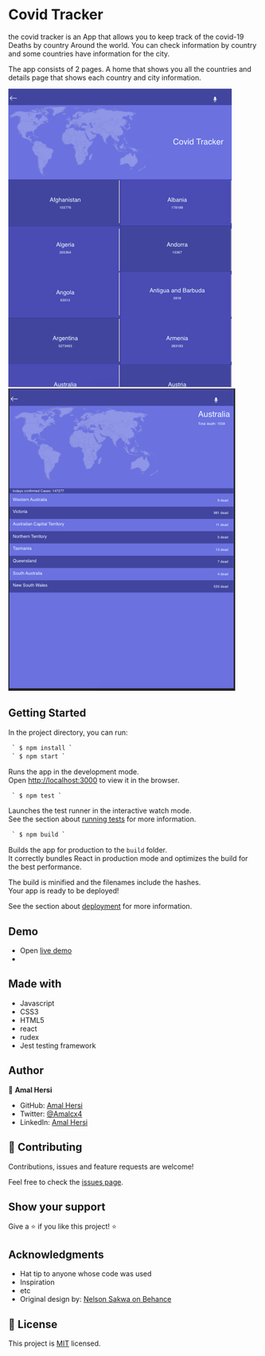 # Covid Tracker

the covid tracker is an App that allows you to keep track of the covid-19 Deaths by country Around the world. You can check information by country and some countries have information for the city.

The app consists of 2 pages. A home that shows you all the countries and details page that shows each country and city information.

<img src="Screenshot1.png">
<img src="Screenshot2.png">

## Getting Started

In the project directory, you can run:

```bash
 ` $ npm install `
 ` $ npm start `
```

Runs the app in the development mode.\
Open [http://localhost:3000](http://localhost:3000) to view it in the browser.


```bash
 ` $ npm test ` 
```

Launches the test runner in the interactive watch mode.\
See the section about [running tests](https://facebook.github.io/create-react-app/docs/running-tests) for more information.


```bash
 ` $ npm build ` 
```

Builds the app for production to the `build` folder.\
It correctly bundles React in production mode and optimizes the build for the best performance.

The build is minified and the filenames include the hashes.\
Your app is ready to be deployed!

See the section about [deployment](https://facebook.github.io/create-react-app/docs/deployment) for more information.

## Demo

- Open [live demo](https://stoic-ramanujan-84c63a.netlify.app/) 
- 

## Made with

- Javascript
- CSS3
- HTML5
- react
- rudex
- Jest testing framework

## Author


👤 **Amal Hersi**

- GitHub: [Amal Hersi](https://github.com/Amalcxc)
- Twitter: [@Amalcx4](https://twitter.com/home?lang=en)
- LinkedIn: [Amal Hersi](https://www.linkedin.com/in/amal-hersi-a29583205/)


## 🤝 Contributing

Contributions, issues and feature requests are welcome!

Feel free to check the [issues page](issues/).

## Show your support

Give a ⭐️ if you like this project! ⭐️

## Acknowledgments

- Hat tip to anyone whose code was used
- Inspiration
- etc
- Original design by: [Nelson Sakwa on Behance](https://www.behance.net/sakwadesignstudio)

## 📝 License

This project is [MIT](lic.url) licensed.
